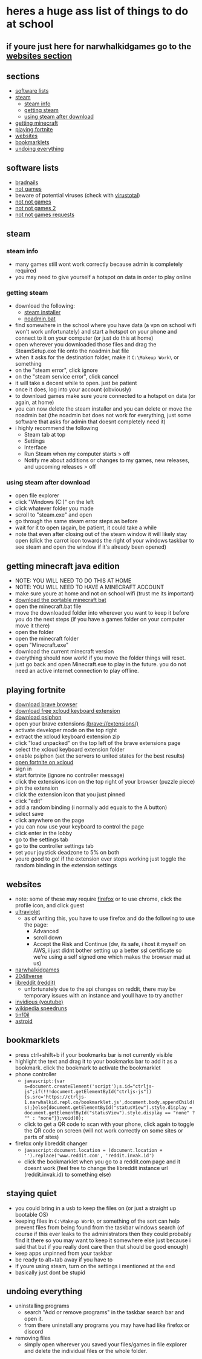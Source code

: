 <!-- ayo why you readin the md file -->
# heres a huge ass list of things to do at school
## if youre just here for narwhalkidgames go to the [websites section](https://github.com/NarwhalKid/school/blob/main/README.md#websites)

## sections
 - [software lists](https://github.com/NarwhalKid/school/blob/main/README.md#software-lists)
 - [steam](https://github.com/NarwhalKid/school/blob/main/README.md#steam)
   - [steam info](https://github.com/NarwhalKid/school/blob/main/README.md#steam-info)
   - [getting steam](https://github.com/NarwhalKid/school/blob/main/README.md#steam-info)
   - [using steam after download](https://github.com/NarwhalKid/school/blob/main/README.md#using-steam-after-download)
 - [getting minecraft](https://github.com/NarwhalKid/school/blob/main/README.md#getting-minecraft-java-edition)
 - [playing fortnite](https://github.com/NarwhalKid/school/blob/main/README.md#playing-fortnite)
 - [websites](https://github.com/NarwhalKid/school/blob/main/README.md#websites)
 - [bookmarklets](https://github.com/NarwhalKid/school/blob/main/README.md#bookmarklets)
 - [undoing everything](https://github.com/NarwhalKid/school/blob/main/README.md#undoing-everything)

## software lists
- [bradnails](https://github.com/Project-Bradnails/Bradnails/blob/main/Software/software-list.md)
- [not games](https://drive.google.com/drive/folders/1Fa0E3128_Fq0UTCtHmctLFYdK7BNsH0O)
 - beware of potential viruses (check with [virustotal](https://www.virustotal.com/gui/home/upload))
- [not not games](https://drive.google.com/drive/folders/1nlkkL7v-DCVnzwbaOVpBm_wvDE1bWpdE)
- [not not games 2](https://hcps365-my.sharepoint.com/:f:/g/personal/williamjellig_student_hcps_org/Ehu33J3zmJ1JiuVQwk7MnqsBMEnFRHYfLX91e8cf6JAClw?e=zu5Kzp)
- [not not games requests](https://forms.gle/Z8SCbiMjvpAELMJ16)

## steam

### steam info
 - many games still wont work correctly because admin is completely required
 - you may need to give yourself a hotspot on data in order to play online

### getting steam
 - download the following:
   - [steam installer](https://drive.google.com/file/d/1KSBxzdQcd3LRzFaigYG-ANRrFuSc_cMx/view?usp=drive_link)
   - [noadmin.bat](https://drive.google.com/file/d/1WAmmjmAF-gHeVggQKARxvg-lPbWAknOc/view?usp=share_link)
 - find somewhere in the school where you have data (a vpn on school wifi won't work unfortunately) and start a hotspot on your phone and connect to it on your computer (or just do this at home)
 - open wherever you downloaded those files and drag the SteamSetup.exe file onto the noadmin.bat file
 - when it asks for the destination folder, make it `C:\Makeup Work\` or something
 - on the "steam error", click ignore
 - on the "steam service error", click cancel
 - it will take a decent while to open. just be patient
 - once it does, log into your account (obviously)
 - to download games make sure youre connected to a hotspot on data (or again, at home)
 - you can now delete the steam installer and you can delete or move the noadmin bat (the noadmin bat does not work for everything, just some software that asks for admin that doesnt completely need it)
 - i highly recommend the following
   - Steam tab at top
   - Settings
   - Interface
   - Run Steam when my computer starts > off
   - Notify me about additions or changes to my games, new releases, and upcoming releases > off

### using steam after download
 - open file explorer
 - click "Windows (C:)" on the left
 - click whatever folder you made
 - scroll to "steam.exe" and open
 - go through the same steam error steps as before
 - wait for it to open (again, be patient, it could take a while
 - note that even after closing out of the steam window it will likely stay open (click the carrot icon towards the right of your windows taskbar to see steam and open the window if it's already been opened)

## getting minecraft java edition
 - NOTE: YOU WILL NEED TO DO THIS AT HOME
 - NOTE: YOU WILL NEED TO HAVE A MINECRAFT ACCOUNT
 - make sure youre at home and not on school wifi (trust me its important)
 - [download the portable minecraft bat](https://drive.google.com/file/d/1_o0Wik1qjkvSay1DHDionB2x40JUpqgA/view?usp=drive_link)
 - open the minecraft.bat file
 - move the downloaded folder into wherever you want to keep it before you do the next steps (if you have a games folder on your computer move it there)
 - open the folder
 - open the minecraft folder
 - open "Minecraft.exe"
 - download the current minecraft version
 - everything should now work! if you move the folder things will reset.
 - just go back and open Minecraft.exe to play in the future. you do not need an active internet connection to play offline.

## playing fortnite
 - [download brave browser](https://drive.google.com/file/d/1y103_VbBivKIRq6lEZrKgHeDIz9A05-g/view?usp=drive_link)
 - [download free xcloud keyboard extension](https://drive.google.com/file/d/1TlhGkdojQ7bZ4bI2IOoJaB-YMAVaRDzV/view?usp=drive_link)
 - [download psiphon](https://drive.google.com/file/d/1XGdbzMZSxxO9t3qiNkBbedwiPcLjTREU/view?usp=drive_link)
 - open your brave extensions [(brave://extensions/)](brave://extensions/)
 - activate developer mode on the top right
 - extract the xcloud keyboard extension zip
 - click "load unpacked" on the top left of the brave extensions page
 - select the xcloud keyboard extension folder
 - enable psiphon (set the servers to united states for the best results)
 - [open fortnite on xcloud](https://www.xbox.com/en-US/play/games/fortnite/BT5P2X999VH2)
 - sign in
 - start fortnite (ignore no controller message)
 - click the extensions icon on the top right of your browser (puzzle piece)
 - pin the extension
 - click the extension icon that you just pinned
 - click "edit"
 - add a random binding (i normally add equals to the A button)
 - select save
 - click anywhere on the page
 - you can now use your keyboard to control the page
 - click enter in the lobby
 - go to the settings tab
 - go to the controller settings tab
 - set your joystick deadzone to 5% on both
 - youre good to go! if the extension ever stops working just toggle the random binding in the extension settings

## websites
 - note: some of these may require [firefox](https://drive.google.com/file/d/1OyuoQn3aPxvrOcomx2o5sIKXriLcAa72/view?usp=share_link) or to use chrome, click the profile icon, and click guest
 - [ultraviolet](https://54.167.87.46/)
   - as of writing this, you have to use firefox and do the following to use the page:
     - Advanced
     - scroll down
     - Accept the Risk and Continue (dw, its safe, i host it myself on AWS, i just didnt bother setting up a better ssl certificate so we're using a self signed one which makes the browser mad at us)
  - [narwhalkidgames](https://www.narwhalkid.com/games/)
  - [2048verse](https://2048verse.com/)
  - [libreddit (reddit)](https://github.com/libreddit/libreddit-instances/blob/master/instances.md)
    - unfortunately due to the api changes on reddit, there may be temporary issues with an instance and youll have to try another
  - [invidious (youtube)](https://api.invidious.io/)
  - [wikipedia speedruns](https://wikispeedruns.com/)
  - [tinf0il](https://gfcbnfhxrgn.tinf0il.tech/proxy.html)
  - [astroid](https://astroid.jib.ar/worksheets/index.html)

 ## bookmarklets
  - press ctrl+shift+b if your bookmarks bar is not currently visible
  - highlight the text and drag it to your bookmarks bar to add it as a bookmark. click the bookmark to activate the bookmarklet
  - phone controller
    - `javascript:{var s=document.createElement('script');s.id="ctrljs-js";if(!!!document.getElementById("ctrljs-js")){s.src='https://ctrljs-1.narwhalkid.repl.co/bookmarklet.js',document.body.appendChild(s);}else{document.getElementById("statusView").style.display = document.getElementById("statusView").style.display == "none" ? "" : "none"}};void(0);`
    - click to get a QR code to scan with your phone, click again to toggle the QR code on screen (will not work correctly on some sites or parts of sites)
  - firefox only libreddit changer
    - `javascript:document.location = (document.location + '').replace('www.reddit.com', 'reddit.invak.id')`
    - click the bookmarklet when you go to a reddit.com page and it doesnt work (feel free to change the libreddit instance url (reddit.invak.id) to something else)
   
  ## staying quiet
   - you could bring in a usb to keep the files on (or just a straight up bootable OS)
   - keeping files in `C:\Makeup Work\` or something of the sort can help prevent files from being found from the taskbar windows search (of course if this ever leaks to the administrators then they could probably find it there so you may want to keep it somewhere else just because i said that but if you really dont care then that should be good enough)
   - keep apps unpinned from your taskbar
   - be ready to alt+tab away if you have to
   - if youre using steam, turn on the settings i mentioned at the end
   - basically just dont be stupid

## undoing everything
 - uninstalling programs
   - search "Add or remove programs" in the taskbar search bar and open it.
   - from there uninstall any programs you may have had like firefox or discord
 - removing files
   - simply open wherever you saved your files/games in file explorer and delete the individual files or the whole folder.
